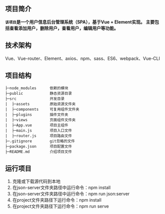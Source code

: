 ## 项目简介

**`该项目`是一个用户信息后台管理系统（SPA），基于Vue + Element实现。
主要包括查看添加用户，删除用户，查看用户，编辑用户等功能。**

## 技术架构
Vue、Vue-router、Element、axios、npm、sass、ES6、webpack、Vue-CLI

## 项目结构
```
├─node_modules      依赖的模块 
├─public            静态资源目录
├─src               开发目录
|  ├─assets         原始资源文件夹
|  ├─components     可复用组件文件夹   
|  ├─plugins        插件文件夹
|  ├─views          页面组件文件夹
|  ├─App.vue        项目主组件
|  ├─main.js        项目入口文件
|  ├─router.js      项目路由文件
├─.gitignore        git忽略的文件
├─package.json      项目配置文件
├─README.md         介绍项目文件
```

## 运行项目

1. 克隆或下载源代码到本地
2. 在json-server文件夹路径中运行命令：npm install
3. 在json-server文件夹路径中运行命令：npm run json:server
4. 在project文件夹路径下运行命令：npm install
4. 在project文件夹路径下运行命令：npm run serve

